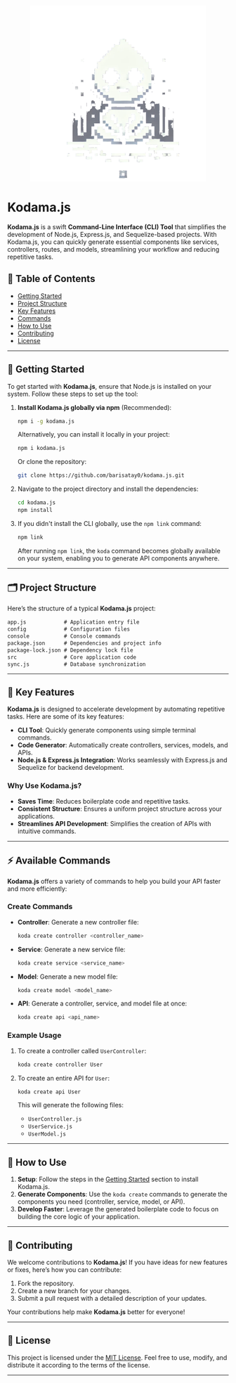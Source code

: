 <p align="center">
  <img src="config/kodama.webp" width="400" alt="Kodama Logo">
</p>

# Kodama.js

**Kodama.js** is a swift **Command-Line Interface (CLI) Tool** that simplifies the development of Node.js, Express.js, and Sequelize-based projects. With Kodama.js, you can quickly generate essential components like services, controllers, routes, and models, streamlining your workflow and reducing repetitive tasks.


## 📖 Table of Contents

- [Getting Started](#-getting-started)
- [Project Structure](#-project-structure)
- [Key Features](#-key-features)
- [Commands](#create-commands)
- [How to Use](#-how-to-use)
- [Contributing](#-contributing)
- [License](#-license)

---

## 🚀 Getting Started

To get started with **Kodama.js**, ensure that Node.js is installed on your system. Follow these steps to set up the tool:

1. **Install Kodama.js globally via npm** (Recommended):
   ```bash
   npm i -g kodama.js
   ```
   Alternatively, you can install it locally in your project:
   ```bash
   npm i kodama.js
   ```

   Or clone the repository:
   ```bash
   git clone https://github.com/barisatay0/kodama.js.git
   ```

2. Navigate to the project directory and install the dependencies:
   ```bash
   cd kodama.js
   npm install
   ```

3. If you didn't install the CLI globally, use the `npm link` command:
   ```bash
   npm link
   ```
   After running `npm link`, the `koda` command becomes globally available on your system, enabling you to generate API components anywhere.

---

## 🗂️ Project Structure

Here’s the structure of a typical **Kodama.js** project:

```
app.js            # Application entry file
config            # Configuration files
console           # Console commands
package.json      # Dependencies and project info
package-lock.json # Dependency lock file
src               # Core application code
sync.js           # Database synchronization
```

---

## 🌟 Key Features

**Kodama.js** is designed to accelerate development by automating repetitive tasks. Here are some of its key features:

- **CLI Tool**: Quickly generate components using simple terminal commands.
- **Code Generator**: Automatically create controllers, services, models, and APIs.
- **Node.js & Express.js Integration**: Works seamlessly with Express.js and Sequelize for backend development.

### Why Use Kodama.js?
- **Saves Time**: Reduces boilerplate code and repetitive tasks.
- **Consistent Structure**: Ensures a uniform project structure across your applications.
- **Streamlines API Development**: Simplifies the creation of APIs with intuitive commands.

---

## ⚡ Available Commands

**Kodama.js** offers a variety of commands to help you build your API faster and more efficiently:

### Create Commands

- **Controller**: Generate a new controller file:
  ```bash
  koda create controller <controller_name>
  ```

- **Service**: Generate a new service file:
  ```bash
  koda create service <service_name>
  ```

- **Model**: Generate a new model file:
  ```bash
  koda create model <model_name>
  ```

- **API**: Generate a controller, service, and model file at once:
  ```bash
  koda create api <api_name>
  ```

### Example Usage

1. To create a controller called `UserController`:
   ```bash
   koda create controller User
   ```

2. To create an entire API for `User`:
   ```bash
   koda create api User
   ```
   This will generate the following files:
    - `UserController.js`
    - `UserService.js`
    - `UserModel.js`

---

## 🎯 How to Use

1. **Setup**: Follow the steps in the [Getting Started](#-getting-started) section to install Kodama.js.
2. **Generate Components**: Use the `koda create` commands to generate the components you need (controller, service, model, or API).
3. **Develop Faster**: Leverage the generated boilerplate code to focus on building the core logic of your application.

---

## 🤝 Contributing

We welcome contributions to **Kodama.js**! If you have ideas for new features or fixes, here’s how you can contribute:

1. Fork the repository.
2. Create a new branch for your changes.
3. Submit a pull request with a detailed description of your updates.

Your contributions help make **Kodama.js** better for everyone!

---

## 📜 License

This project is licensed under the [MIT License](https://opensource.org/license/MIT). Feel free to use, modify, and distribute it according to the terms of the license.

---
